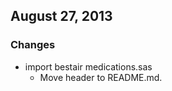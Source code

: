 ## August 27, 2013

### Changes

  - import bestair medications.sas
    - Move header to README.md.
